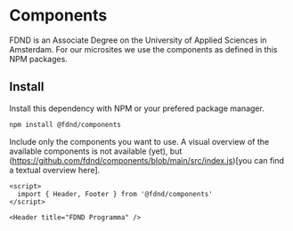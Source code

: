 # Components
FDND is an Associate Degree on the University of Applied Sciences in Amsterdam. For our microsites we use the components as defined in this NPM packages.

## Install
Install this dependency with NPM or your prefered package manager.
```bash
npm install @fdnd/components
```
Include only the components you want to use. A visual overview of the available components is not available (yet), but (https://github.com/fdnd/components/blob/main/src/index.js)[you can find a textual overview here].
```svelte
<script>
  import { Header, Footer } from '@fdnd/components'
</script>

<Header title="FDND Programma" />
```
